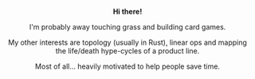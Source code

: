 <p align="center">
  <b>Hi there!</b><br>
</p>
  <p align="center">
  I'm probably away touching grass and building card games.
</p>

<p align="center">
  My other interests are topology (usually in Rust), linear ops and mapping the life/death hype-cycles of a product line.
</p>

<p align="center">
  Most of all... heavily motivated to help people save time. 
</p>
